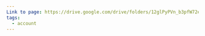 ```yaml
---
Link to page: https://drive.google.com/drive/folders/12glPyPVn_b3pfW72eqBGsR_LLX0QBuT1?fbclid=IwY2xjawFU_HdleHRuA2FlbQIxMAABHZ1qvaVSnRuW9yWNi_oRWb0LCV1HLgwldFsbPwhLpBOVcdLbMth22-aqtQ_aem_9J01u9fbpFLu4mWObzZqsg
tags:
  - account
---
```

